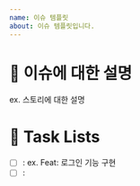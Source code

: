 ```yaml
---
name: 이슈 템플릿
about: 이슈 템플릿입니다.
---
```


# 📝 이슈에 대한 설명

ex. 스토리에 대한 설명

# 📌 Task Lists

- [ ] : ex. Feat: 로그인 기능 구현
- [ ] :
